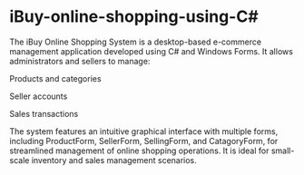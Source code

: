 # iBuy-online-shopping-using-C#
The iBuy Online Shopping System is a desktop-based e-commerce management application developed using C# and Windows Forms. It allows administrators and sellers to manage:

Products and categories

Seller accounts

Sales transactions

The system features an intuitive graphical interface with multiple forms, including ProductForm, SellerForm, SellingForm, and CatagoryForm, for streamlined management of online shopping operations. It is ideal for small-scale inventory and sales management scenarios.
